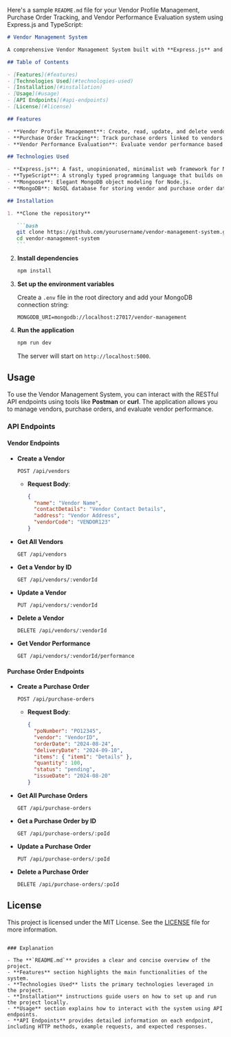 Here's a sample `README.md` file for your Vendor Profile Management, Purchase Order Tracking, and Vendor Performance Evaluation system using Express.js and TypeScript:

````markdown
# Vendor Management System

A comprehensive Vendor Management System built with **Express.js** and **TypeScript** that enables users to manage vendor profiles, track purchase orders, and evaluate vendor performance.

## Table of Contents

- [Features](#features)
- [Technologies Used](#technologies-used)
- [Installation](#installation)
- [Usage](#usage)
- [API Endpoints](#api-endpoints)
- [License](#license)

## Features

- **Vendor Profile Management**: Create, read, update, and delete vendor profiles.
- **Purchase Order Tracking**: Track purchase orders linked to vendors with details such as order date, delivery date, and status.
- **Vendor Performance Evaluation**: Evaluate vendor performance based on metrics like on-time delivery rate, quality rating average, response time, and fulfillment rate.

## Technologies Used

- **Express.js**: A fast, unopinionated, minimalist web framework for Node.js.
- **TypeScript**: A strongly typed programming language that builds on JavaScript.
- **Mongoose**: Elegant MongoDB object modeling for Node.js.
- **MongoDB**: NoSQL database for storing vendor and purchase order data.

## Installation

1. **Clone the repository**

   ```bash
   git clone https://github.com/yourusername/vendor-management-system.git
   cd vendor-management-system
   ```
````

2. **Install dependencies**

   ```bash
   npm install
   ```

3. **Set up the environment variables**

   Create a `.env` file in the root directory and add your MongoDB connection string:

   ```env
   MONGODB_URI=mongodb://localhost:27017/vendor-management
   ```

4. **Run the application**

   ```bash
   npm run dev
   ```

   The server will start on `http://localhost:5000`.

## Usage

To use the Vendor Management System, you can interact with the RESTful API endpoints using tools like **Postman** or **curl**. The application allows you to manage vendors, purchase orders, and evaluate vendor performance.

### API Endpoints

#### Vendor Endpoints

- **Create a Vendor**

  ```http
  POST /api/vendors
  ```

  - **Request Body**:

    ```json
    {
      "name": "Vendor Name",
      "contactDetails": "Vendor Contact Details",
      "address": "Vendor Address",
      "vendorCode": "VENDOR123"
    }
    ```

- **Get All Vendors**

  ```http
  GET /api/vendors
  ```

- **Get a Vendor by ID**

  ```http
  GET /api/vendors/:vendorId
  ```

- **Update a Vendor**

  ```http
  PUT /api/vendors/:vendorId
  ```

- **Delete a Vendor**

  ```http
  DELETE /api/vendors/:vendorId
  ```

- **Get Vendor Performance**

  ```http
  GET /api/vendors/:vendorId/performance
  ```

#### Purchase Order Endpoints

- **Create a Purchase Order**

  ```http
  POST /api/purchase-orders
  ```

  - **Request Body**:

    ```json
    {
      "poNumber": "PO12345",
      "vendor": "VendorID",
      "orderDate": "2024-08-24",
      "deliveryDate": "2024-09-10",
      "items": { "item1": "Details" },
      "quantity": 100,
      "status": "pending",
      "issueDate": "2024-08-20"
    }
    ```

- **Get All Purchase Orders**

  ```http
  GET /api/purchase-orders
  ```

- **Get a Purchase Order by ID**

  ```http
  GET /api/purchase-orders/:poId
  ```

- **Update a Purchase Order**

  ```http
  PUT /api/purchase-orders/:poId
  ```

- **Delete a Purchase Order**

  ```http
  DELETE /api/purchase-orders/:poId
  ```

## License

This project is licensed under the MIT License. See the [LICENSE](LICENSE) file for more information.

```

### Explanation

- The **`README.md`** provides a clear and concise overview of the project.
- **Features** section highlights the main functionalities of the system.
- **Technologies Used** lists the primary technologies leveraged in the project.
- **Installation** instructions guide users on how to set up and run the project locally.
- **Usage** section explains how to interact with the system using API endpoints.
- **API Endpoints** provides detailed information on each endpoint, including HTTP methods, example requests, and expected responses.
```
